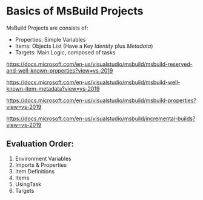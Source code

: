 ﻿# Basics of MsBuild Projects
MsBuild Projects are consists of:
- Properties: Simple Variables
- Items: Objects List (Have a Key *Identity* plus *Metadata*)
- Targets: Main Logic, composed of tasks

https://docs.microsoft.com/en-us/visualstudio/msbuild/msbuild-reserved-and-well-known-properties?view=vs-2019

https://docs.microsoft.com/en-us/visualstudio/msbuild/msbuild-well-known-item-metadata?view=vs-2019

https://docs.microsoft.com/en-us/visualstudio/msbuild/msbuild-properties?view=vs-2019

https://docs.microsoft.com/en-us/visualstudio/msbuild/incremental-builds?view=vs-2019

## Evaluation Order:
1. Environment Variables
2. Imports & Properties
3. Item Definitions
4. Items
5. UsingTask
6. Targets
